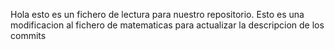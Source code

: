 Hola esto es un fichero de lectura para nuestro repositorio.
Esto es una modificacion al fichero de matematicas para actualizar la descripcion de los commits


